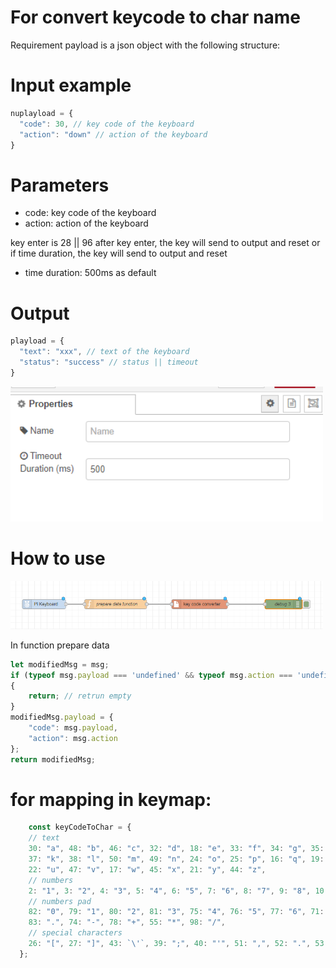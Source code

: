 # For convert keycode to char name
Requirement payload is a json object with the following structure:
# Input example
```javascript
nuplayload = {
  "code": 30, // key code of the keyboard
  "action": "down" // action of the keyboard
}
```
# Parameters
- code: key code of the keyboard
- action: action of the keyboard

key enter is 28 || 96
after key enter, the key will send to output and reset or if time duration, the key will send to output and reset
- time duration: 500ms as default

# Output 
```javascript
playload = {
  "text": "xxx", // text of the keyboard
  "status": "success" // status || timeout
}
```

<!-- Image -->
<img src="./images/01.png" alt="drawing" width="500"/>


# How to use
<img src="./images/02.png" alt="drawing" width="500"/>

In function prepare data
```javascript
let modifiedMsg = msg;
if (typeof msg.payload === 'undefined' && typeof msg.action === 'undefined') 
{
    return; // retrun empty
}
modifiedMsg.payload = {
    "code": msg.payload,
    "action": msg.action
};
return modifiedMsg;
```

# for mapping in keymap: 
```javascript
    const keyCodeToChar = {
    // text
    30: "a", 48: "b", 46: "c", 32: "d", 18: "e", 33: "f", 34: "g", 35: "h", 23: "i", 36: "j", 
    37: "k", 38: "l", 50: "m", 49: "n", 24: "o", 25: "p", 16: "q", 19: "r", 31: "s", 20: "t", 
    22: "u", 47: "v", 17: "w", 45: "x", 21: "y", 44: "z",
    // numbers
    2: "1", 3: "2", 4: "3", 5: "4", 6: "5", 7: "6", 8: "7", 9: "8", 10: "9", 11: "0", 12: "-", 13: "=",
    // numbers pad
    82: "0", 79: "1", 80: "2", 81: "3", 75: "4", 76: "5", 77: "6", 71: "7", 72: "8", 73: "9", 
    83: ".", 74: "-", 78: "+", 55: "*", 98: "/",
    // special characters
    26: "[", 27: "]", 43: `\'`, 39: ";", 40: "'", 51: ",", 52: ".", 53: "/",
  };
```